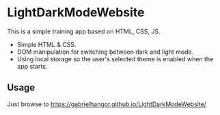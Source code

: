 # LightDarkModeWebsite

This is a simple training app based on HTML, CSS, JS.
* Simple HTML & CSS.
* DOM manipulation for switching between dark and light mode.
* Using local storage so the user's selected theme is enabled when the app starts.


## Usage
Just browse to
<https://gabrielhangor.github.io/LightDarkModeWebsite/>


